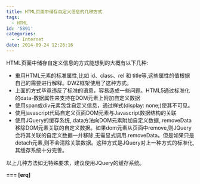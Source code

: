 ```yaml
---
title: HTML页面中储存自定义信息的几种方式
tags:
  - HTML
id: '5891'
categories:
  - - Internet
date: 2014-09-24 12:26:16
---
```



<!-- more -->
HTML页面中储存自定义信息的方式能想到的大概有以下几种:

*   重用HTML元素的标准属性,比如 id、class、rel 和 title等,这些属性的值根据自己的需要进行解释。DWZ框架使用了这种方式。
*   上面的方式毕竟违反了标准的语意，容易造成一些问题。HTML5通过标准化的data-数据属性来支持在DOM元素上附加自定义数据
*   使用span或div元素包含自定义信息，通过样式(display: none;)使其不可见。
*   使用javascript代码自定义页面DOM元素与Javascript数据结构的关联
*   使用JQuery的缓存系统,.data方法向DOM元素附加自定义数据,.removeData移除DOM元素关联的自定义数据。如果dom元素从页面中remove,则JQuery会将其关联的自定义数据一并移除,无需显式调用.removeData。但是如果只是detach元素,则不会清除关联数据。这种方式是JQuery对上一种方式的标准化,其缓存系统十分完善。

以上几种方法如无特殊要求，建议使用JQuery的缓存系统。

**\===
\[erq\]**